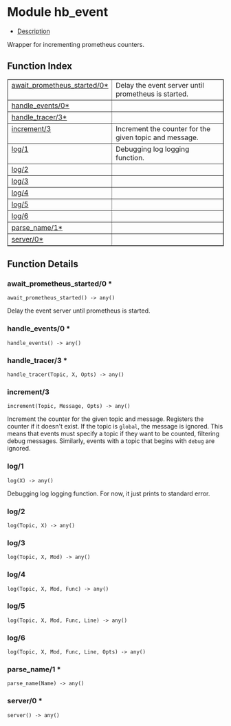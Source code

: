 

# Module hb_event #
* [Description](#description)

Wrapper for incrementing prometheus counters.

<a name="index"></a>

## Function Index ##


<table width="100%" border="1" cellspacing="0" cellpadding="2" summary="function index"><tr><td valign="top"><a href="#await_prometheus_started-0">await_prometheus_started/0*</a></td><td>Delay the event server until prometheus is started.</td></tr><tr><td valign="top"><a href="#handle_events-0">handle_events/0*</a></td><td></td></tr><tr><td valign="top"><a href="#handle_tracer-3">handle_tracer/3*</a></td><td></td></tr><tr><td valign="top"><a href="#increment-3">increment/3</a></td><td>Increment the counter for the given topic and message.</td></tr><tr><td valign="top"><a href="#log-1">log/1</a></td><td>Debugging log logging function.</td></tr><tr><td valign="top"><a href="#log-2">log/2</a></td><td></td></tr><tr><td valign="top"><a href="#log-3">log/3</a></td><td></td></tr><tr><td valign="top"><a href="#log-4">log/4</a></td><td></td></tr><tr><td valign="top"><a href="#log-5">log/5</a></td><td></td></tr><tr><td valign="top"><a href="#log-6">log/6</a></td><td></td></tr><tr><td valign="top"><a href="#parse_name-1">parse_name/1*</a></td><td></td></tr><tr><td valign="top"><a href="#server-0">server/0*</a></td><td></td></tr></table>


<a name="functions"></a>

## Function Details ##

<a name="await_prometheus_started-0"></a>

### await_prometheus_started/0 * ###

`await_prometheus_started() -> any()`

Delay the event server until prometheus is started.

<a name="handle_events-0"></a>

### handle_events/0 * ###

`handle_events() -> any()`

<a name="handle_tracer-3"></a>

### handle_tracer/3 * ###

`handle_tracer(Topic, X, Opts) -> any()`

<a name="increment-3"></a>

### increment/3 ###

`increment(Topic, Message, Opts) -> any()`

Increment the counter for the given topic and message. Registers the
counter if it doesn't exist. If the topic is `global`, the message is ignored.
This means that events must specify a topic if they want to be counted,
filtering debug messages. Similarly, events with a topic that begins with
`debug` are ignored.

<a name="log-1"></a>

### log/1 ###

`log(X) -> any()`

Debugging log logging function. For now, it just prints to standard
error.

<a name="log-2"></a>

### log/2 ###

`log(Topic, X) -> any()`

<a name="log-3"></a>

### log/3 ###

`log(Topic, X, Mod) -> any()`

<a name="log-4"></a>

### log/4 ###

`log(Topic, X, Mod, Func) -> any()`

<a name="log-5"></a>

### log/5 ###

`log(Topic, X, Mod, Func, Line) -> any()`

<a name="log-6"></a>

### log/6 ###

`log(Topic, X, Mod, Func, Line, Opts) -> any()`

<a name="parse_name-1"></a>

### parse_name/1 * ###

`parse_name(Name) -> any()`

<a name="server-0"></a>

### server/0 * ###

`server() -> any()`

